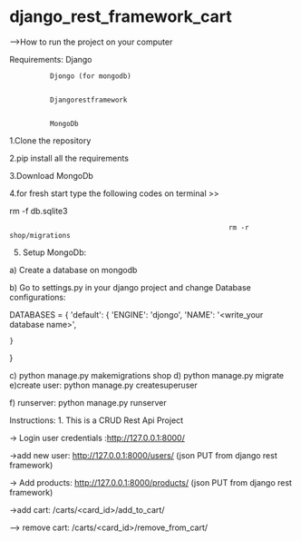 # django_rest_framework_cart

-->How to run the project on your computer




Requirements: Django

              Djongo (for mongodb)
              
              
              Djangorestframework
              
              
              MongoDb
              
1.Clone the repository


2.pip install all the requirements


3.Download MongoDb


4.for fresh start type the following codes on terminal >> 


rm -f db.sqlite3



                                                          rm -r shop/migrations
                                                          
                                                          
                                                          
5. Setup MongoDb: 


a) Create a database on mongodb




b) Go to settings.py in your django project and change Database configurations:



DATABASES =  {
    'default': {
        'ENGINE': 'djongo',
        'NAME': '<write_your database name>',

    }
}



  c) python manage.py makemigrations shop
  d) python manage.py migrate
  e)create user: python manage.py createsuperuser
  
 f) runserver: python manage.py runserver
 
 
 Instructions: 1. This is a CRUD Rest Api Project
 
 
 
 
 -> Login user credentials :http://127.0.0.1:8000/
 
 
 ->add new user: http://127.0.0.1:8000/users/       (json PUT from django rest framework)
 
 
 -> Add products: http://127.0.0.1:8000/products/ (json PUT from django rest framework)
 
 
 ->add cart: /carts/<card_id>/add_to_cart/
 
 
 
 --> remove cart: /carts/<card_id>/remove_from_cart/ 
 
 
 
 
